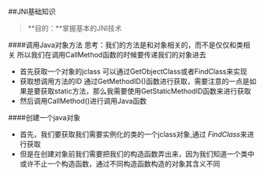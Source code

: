 ##JNI基础知识
>**目的：**掌握基本的JNI技术

####调用Java对象方法
    思考：我们的方法是和对象相关的，而不是仅仅和类相关
    所以我们在调用CallMethod函数的时候要传递我们的对象进去
- 首先获取一个对象的jclass 可以通过GetObjectClass或者FindClass来实现
- 获取想调用方法的ID 通过GetMethodID()函数进行获取，需要注意的一点是如果是要获取static方法，那么我需要使用GetStaticMethodID函数来进行获取
- 然后调用CallMethod()进行调用Java函数

####创建一个java对象
- 首先，我们要获取我们需要实例化的类的一个jclass对象,通过 *FindClass*来进行获取
- 但是在创建对象前我们需要把我们的构造函数弄出来，因为我们知道一个类中或许不止一个构造函数，通过不同构造函数构造的对象其含义不同
